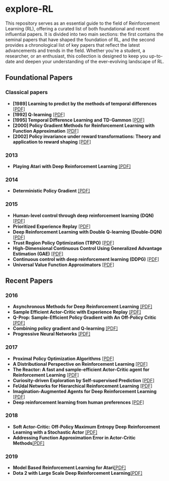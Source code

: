 # explore-RL
This repository serves as an essential guide to the field of Reinforcement Learning (RL), offering a curated list of both foundational and recent influential papers. It is divided into two main sections: the first contains the seminal papers that have shaped the foundation of RL, and the second provides a chronological list of key papers that reflect the latest advancements and trends in the field. Whether you're a student, a researcher, or an enthusiast, this collection is designed to keep you up-to-date and deepen your understanding of the ever-evolving landscape of RL.

## Foundational Papers

### Classical papers
* **\[1989\] Learning to predict by the methods of temporal differences** [\[PDF\]](http://incompleteideas.net/papers/sutton-88-with-erratum.pdf)
* **\[1992\] Q-learning** [\[PDF\]](https://www.gatsby.ucl.ac.uk/~dayan/papers/cjch.pdf)
* **\[1995\] Temporal Difference Learning and TD-Gammon** [\[PDF\]](https://www.csd.uwo.ca/~xling/cs346a/extra/tdgammon.pdf)
* **\[2000\] Policy Gradient Methods for Reinforcement Learning with Function Approximation** [\[PDF\]](https://homes.cs.washington.edu/~todorov/courses/amath579/reading/PolicyGradient.pdf)
* **\[2002\] Policy invariance under reward transformations: Theory and application to reward shaping** [\[PDF\]](http://ai.stanford.edu/~ang/papers/shaping-icml99.pdf)

### 2013
* **Playing Atari with Deep Reinforcement Learning** [\[PDF\]](https://arxiv.org/pdf/1312.5602.pdf)

### 2014
* **Deterministic Policy Gradient** [\[PDF\]](http://proceedings.mlr.press/v32/silver14.pdf)

### 2015
* **Human-level control through deep reinforcement learning (DQN)** [\[PDF\]](https://storage.googleapis.com/deepmind-media/dqn/DQNNaturePaper.pdf)
* **Prioritized Experience Replay** [\[PDF\]](https://arxiv.org/pdf/1511.05952.pdf)
* **Deep Reinforcement Learning with Double Q-learning (Double-DQN)** [\[PDF\]](https://arxiv.org/pdf/1509.06461.pdf)
* **Trust Region Policy Optimization (TRPO)** [\[PDF\]](https://arxiv.org/pdf/1502.05477.pdf)
* **High-Dimensional Continuous Control Using Generalized Advantage Estimation (GAE)** [\[PDF\]](https://arxiv.org/pdf/1506.02438.pdf)
* **Continuous control with deep reinforcement learning (DDPG)** [\[PDF\]](https://arxiv.org/pdf/1509.02971.pdf)
* **Universal Value Function Approximators** [\[PDF\]](http://proceedings.mlr.press/v37/schaul15.pdf)

## Recent Papers

### 2016
* **Asynchronous Methods for Deep Reinforcement Learning** [\[PDF\]](https://arxiv.org/pdf/1602.01783.pdf)
* **Sample Efficient Actor-Critic with Experience Replay** [\[PDF\]](https://arxiv.org/pdf/1611.01224.pdf)
* **Q-Prop: Sample-Efficient Policy Gradient with An Off-Policy Critic** [\[PDF\]](https://arxiv.org/pdf/1611.02247.pdf)
* **Combining policy gradient and Q-learning** [\[PDF\]](https://arxiv.org/pdf/1611.01626.pdf)
* **Progressive Neural Networks** [\[PDF\]](https://arxiv.org/pdf/1606.04671.pdf)

### 2017
* **Proximal Policy Optimization Algorithms** [\[PDF\]](https://arxiv.org/pdf/1707.06347.pdf)
* **A Distributional Perspective on Reinforcement Learning** [\[PDF\]](https://arxiv.org/pdf/1707.06887.pdf)
* **The Reactor: A fast and sample-efficient Actor-Critic agent for Reinforcement Learning** [\[PDF\]](https://arxiv.org/pdf/1704.04651.pdf)
* **Curiosity-driven Exploration by Self-supervised Prediction** [\[PDF\]](https://arxiv.org/pdf/1705.05363.pdf)
* **FeUdal Networks for Hierarchical Reinforcement Learning** [\[PDF\]](https://arxiv.org/pdf/1703.01161.pdf)
* **Imagination-Augmented Agents for Deep Reinforcement Learning** [\[PDF\]](https://arxiv.org/pdf/1707.06203.pdf)
* **Deep reinforcement learning from human preferences** [\[PDF\]](https://arxiv.org/pdf/1706.03741.pdf)

### 2018
* **Soft Actor-Critic: Off-Policy Maximum Entropy Deep Reinforcement Learning with a Stochastic Actor** [\[PDF\]](https://arxiv.org/pdf/1801.01290.pdf)
* **Addressing Function Approximation Error in Actor-Critic Methods**[\[PDF\]](https://arxiv.org/pdf/1802.09477.pdf)

### 2019
* **Model Based Reinforcement Learning for Atari**[\[PDF\]](https://arxiv.org/pdf/1903.00374v3.pdf)
* **Dota 2 with Large Scale Deep Reinforcement Learning**[\[PDF\]](https://arxiv.org/pdf/1912.06680v1.pdf)
